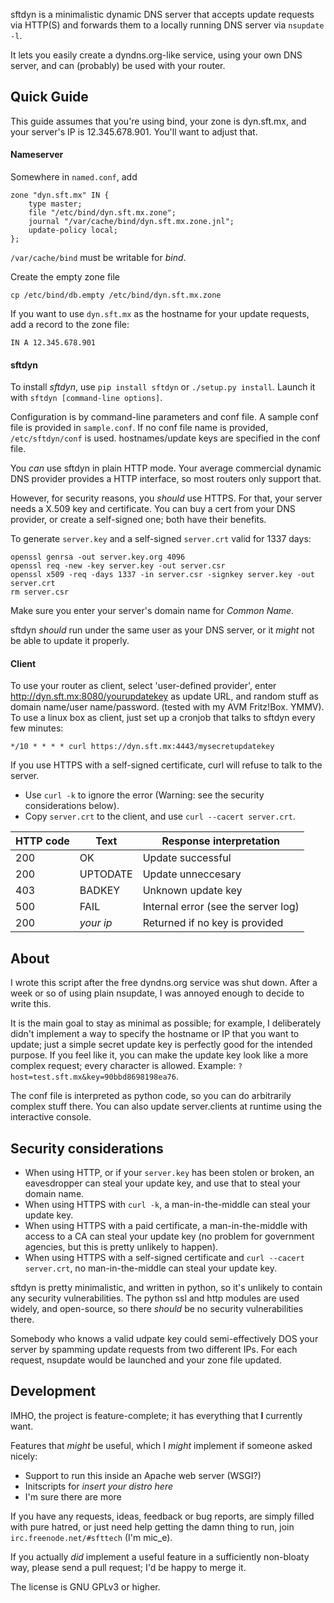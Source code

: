 sftdyn is a minimalistic dynamic DNS server that accepts update requests via HTTP(S) and forwards them to a locally running DNS server via `nsupdate -l`.

It lets you easily create a dyndns.org-like service, using your own DNS server, and can (probably) be used with your router.

## Quick Guide

This guide assumes that you're using bind, your zone is dyn.sft.mx, and your server's IP is 12.345.678.901. You'll want to adjust that.

#### Nameserver
Somewhere in `named.conf`, add

    zone "dyn.sft.mx" IN {
        type master;
        file "/etc/bind/dyn.sft.mx.zone";
        journal "/var/cache/bind/dyn.sft.mx.zone.jnl";
        update-policy local;
    };

`/var/cache/bind` must be writable for *bind*.

Create the empty zone file

    cp /etc/bind/db.empty /etc/bind/dyn.sft.mx.zone

If you want to use `dyn.sft.mx` as the hostname for your update requests, add a record to the zone file:

    IN A 12.345.678.901

#### sftdyn
To install *sftdyn*, use `pip install sftdyn` or `./setup.py install`. Launch it with `sftdyn [command-line options]`.

Configuration is by command-line parameters and conf file. A sample conf file is provided in `sample.conf`. If no conf file name is provided, `/etc/sftdyn/conf` is used. hostnames/update keys are specified in the conf file.

You _can_ use sftdyn in plain HTTP mode. Your average commercial dynamic DNS provider provides a HTTP interface, so most routers only support that.

However, for security reasons, you _should_ use HTTPS. For that, your server needs a X.509 key and certificate. You can buy a cert from your DNS provider, or create a self-signed one; both have their benefits.

To generate `server.key` and a self-signed `server.crt` valid for 1337 days:

    openssl genrsa -out server.key.org 4096
    openssl req -new -key server.key -out server.csr
    openssl x509 -req -days 1337 -in server.csr -signkey server.key -out server.crt
    rm server.csr

Make sure you enter your server's domain name for _Common Name_.

sftdyn _should_ run under the same user as your DNS server, or it _might_ not be able to update it properly.

#### Client
To use your router as client, select 'user-defined provider', enter http://dyn.sft.mx:8080/yourupdatekey as update URL, and random stuff as domain name/user name/password. (tested with my AVM Fritz!Box. YMMV).
To use a linux box as client, just set up a cronjob that talks to sftdyn every few minutes:

    */10 * * * * curl https://dyn.sft.mx:4443/mysecretupdatekey

If you use HTTPS with a self-signed certificate, curl will refuse to talk to the server.
 - Use `curl -k` to ignore the error (Warning: see the security considerations below).
 - Copy `server.crt` to the client, and use `curl --cacert server.crt`.

| HTTP code     | Text          | Response interpretation             |
| ------------- | ------------- | ----------------------------------- |
| 200           | OK            | Update successful                   |
| 200           | UPTODATE      | Update unneccesary                  |
| 403           | BADKEY        | Unknown update key                  |
| 500           | FAIL          | Internal error (see the server log) |
| 200           | _your ip_     | Returned if no key is provided      |

## About
I wrote this script after the free dyndns.org service was shut down. After a week or so of using plain nsupdate, I was annoyed enough to decide to write this.

It is the main goal to stay as minimal as possible; for example, I deliberately didn't implement a way to specify the hostname or IP that you want to update; just a simple secret update key is perfectly good for the intended purpose. If you feel like it, you can make the update key look like a more complex request; every character is allowed. Example: `?host=test.sft.mx&key=90bbd8698198ea76`.

The conf file is interpreted as python code, so you can do arbitrarily complex stuff there. You can also update server.clients at runtime using the interactive console.

## Security considerations

- When using HTTP, or if your `server.key` has been stolen or broken, an eavesdropper can steal your update key, and use that to steal your domain name.
- When using HTTPS with `curl -k`, a man-in-the-middle can steal your update key.
- When using HTTPS with a paid certificate, a man-in-the-middle with access to a CA can steal your update key (no problem for government agencies, but this is pretty unlikely to happen).
- When using HTTPS with a self-signed certificate and `curl --cacert server.crt`, no man-in-the-middle can steal your update key.

sftdyn is pretty minimalistic, and written in python, so it's unlikely to contain any security vulnerabilities. The python ssl and http modules are used widely, and open-source, so there _should_ be no security vulnerabilities there.

Somebody who knows a valid udpate key could semi-effectively DOS your server by spamming update requests from two different IPs. For each request, nsupdate would be launched and your zone file updated.

## Development
IMHO, the project is feature-complete; it has everything that **I** currently want.

Features that _might_ be useful, which I _might_ implement if someone asked nicely:
 - Support to run this inside an Apache web server (WSGI?)
 - Initscripts for _insert your distro here_
 - I'm sure there are more

If you have any requests, ideas, feedback or bug reports, are simply filled with pure hatred, or just need help getting the damn thing to run, join `irc.freenode.net/#sfttech` (I'm mic_e).

If you actually _did_ implement a useful feature in a sufficiently non-bloaty way, please send a pull request; I'd be happy to merge it.

The license is GNU GPLv3 or higher.
